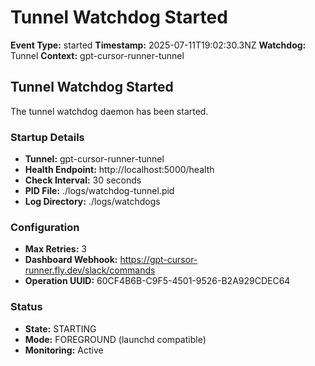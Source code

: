 # Tunnel Watchdog Started

**Event Type:** started
**Timestamp:** 2025-07-11T19:02:30.3NZ
**Watchdog:** Tunnel
**Context:** gpt-cursor-runner-tunnel


## Tunnel Watchdog Started

The tunnel watchdog daemon has been started.

### Startup Details
- **Tunnel:** gpt-cursor-runner-tunnel
- **Health Endpoint:** http://localhost:5000/health
- **Check Interval:** 30 seconds
- **PID File:** ./logs/watchdog-tunnel.pid
- **Log Directory:** ./logs/watchdogs

### Configuration
- **Max Retries:** 3
- **Dashboard Webhook:** https://gpt-cursor-runner.fly.dev/slack/commands
- **Operation UUID:** 60CF4B6B-C9F5-4501-9526-B2A929CDEC64

### Status
- **State:** STARTING
- **Mode:** FOREGROUND (launchd compatible)
- **Monitoring:** Active


